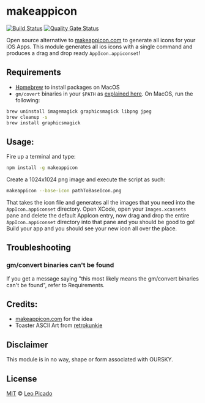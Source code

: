 # makeappicon

[![Build Status](https://travis-ci.com/leopic/makeAppIcon.svg?branch=master)](https://travis-ci.com/leopic/makeAppIcon)
[![Quality Gate Status](https://sonarcloud.io/api/project_badges/measure?project=leopic_makeAppIcon&metric=alert_status)](https://sonarcloud.io/dashboard?id=leopic_makeAppIcon)

Open source alternative to [makeappicon.com](http://makeappicon.com/) to generate all icons for your iOS Apps. This module generates all ios icons with a single command and produces a drag and drop ready `AppIcon.appiconset`!

## Requirements

- [Homebrew](https://brew.sh/) to install packages on MacOS
- `gm/covert` binaries in your `$PATH` as [explained here](http://stackoverflow.com/questions/17756587/installing-graphicsmagick-on-mac-os-x-10-8). On MacOS, run the following:

```bash
brew uninstall imagemagick graphicsmagick libpng jpeg
brew cleanup -s
brew install graphicsmagick
```

## Usage:

Fire up a terminal and type:

```bash
npm install -g makeappicon
```

Create a 1024x1024 png image and execute the script as such:

```bash
makeappicon --base-icon pathToBaseIcon.png
```

That takes the icon file and generates all the images that you need into the `AppIcon.appiconset`
directory. Open XCode, open your `Images.xcassets` pane and delete the default AppIcon entry, now drag and
drop the entire `AppIcon.appiconset` directory into that pane and you should be good to go! Build your app
and you should see your new icon all over the place.

## Troubleshooting

### gm/convert binaries can't be found

If you get a message saying "this most likely means the gm/convert binaries can't be found", refer to Requirements.

## Credits:

- [makeappicon.com](http://makeappicon.com) for the idea
- Toaster ASCII Art from [retrokunkie](http://www.retrojunkie.com/asciiart/food/toasters.htm)

## Disclaimer

This module is in no way, shape or form associated with OURSKY.

## License

[MIT](/license) © [Leo Picado](https://github.com/leopic)

